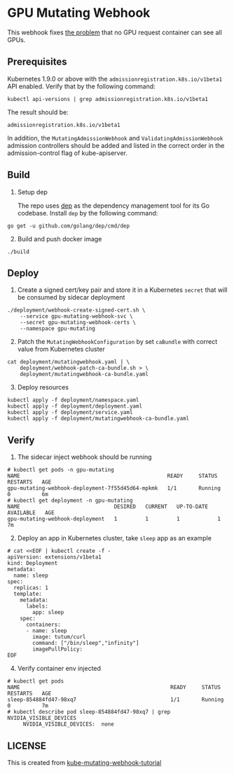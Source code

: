 # GPU Mutating Webhook

This webhook fixes [the problem](https://github.com/NVIDIA/k8s-device-plugin#running-gpu-jobs) that no GPU request container can see all GPUs.

## Prerequisites

Kubernetes 1.9.0 or above with the `admissionregistration.k8s.io/v1beta1` API enabled. Verify that by the following command:
```
kubectl api-versions | grep admissionregistration.k8s.io/v1beta1
```
The result should be:
```
admissionregistration.k8s.io/v1beta1
```

In addition, the `MutatingAdmissionWebhook` and `ValidatingAdmissionWebhook` admission controllers should be added and listed in the correct order in the admission-control flag of kube-apiserver.

## Build

1. Setup dep

   The repo uses [dep](https://github.com/golang/dep) as the dependency management tool for its Go codebase. Install `dep` by the following command:
```
go get -u github.com/golang/dep/cmd/dep
```

2. Build and push docker image
   
```
./build
```

## Deploy

1. Create a signed cert/key pair and store it in a Kubernetes `secret` that will be consumed by sidecar deployment
```
./deployment/webhook-create-signed-cert.sh \
    --service gpu-mutating-webhook-svc \
    --secret gpu-mutating-webhook-certs \
    --namespace gpu-mutating
```

2. Patch the `MutatingWebhookConfiguration` by set `caBundle` with correct value from Kubernetes cluster
```
cat deployment/mutatingwebhook.yaml | \
    deployment/webhook-patch-ca-bundle.sh > \
    deployment/mutatingwebhook-ca-bundle.yaml
```

3. Deploy resources
```
kubectl apply -f deployment/namespace.yaml
kubectl apply -f deployment/deployment.yaml
kubectl apply -f deployment/service.yaml
kubectl apply -f deployment/mutatingwebhook-ca-bundle.yaml
```

## Verify

1. The sidecar inject webhook should be running
```
# kubectl get pods -n gpu-mutating
NAME                                               READY     STATUS    RESTARTS   AGE
gpu-mutating-webhook-deployment-7f55d45d64-mpkmk   1/1       Running   0          6m
# kubectl get deployment -n gpu-mutating
NAME                              DESIRED   CURRENT   UP-TO-DATE   AVAILABLE   AGE
gpu-mutating-webhook-deployment   1         1         1            1           7m
```

2. Deploy an app in Kubernetes cluster, take `sleep` app as an example
```
# cat <<EOF | kubectl create -f -
apiVersion: extensions/v1beta1
kind: Deployment
metadata:
  name: sleep
spec:
  replicas: 1
  template:
    metadata:
      labels:
        app: sleep
    spec:
      containers:
      - name: sleep
        image: tutum/curl
        command: ["/bin/sleep","infinity"]
        imagePullPolicy: 
EOF
```

4. Verify container env injected
```
# kubectl get pods
NAME                                                READY     STATUS      RESTARTS   AGE
sleep-854884fd47-98xq7                              1/1       Running     0          7m
# kubectl describe pod sleep-854884fd47-98xq7 | grep NVIDIA_VISIBLE_DEVICES
     NVIDIA_VISIBLE_DEVICES:  none
```

## LICENSE
This is created from [kube-mutating-webhook-tutorial](https://github.com/morvencao/kube-mutating-webhook-tutorial)
